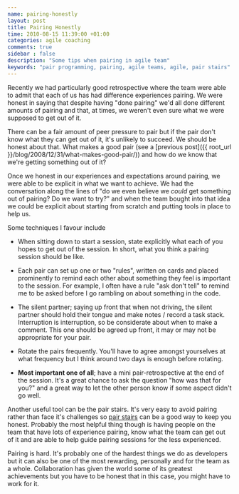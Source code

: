 ```yaml
---
name: pairing-honestly
layout: post
title: Pairing Honestly
time: 2010-08-15 11:39:00 +01:00
categories: agile coaching
comments: true
sidebar : false
description: "Some tips when pairing in agile team"
keywords: "pair programming, pairing, agile teams, agile, pair stairs"
---
```


Recently we had particularly good retrospective where the team were able to admit that each of us has had difference experiences pairing. We were honest in saying that despite having "done pairing" we'd all done different amounts of pairing and that, at times, we weren't even sure what we were supposed to get out of it.

There can be a fair amount of peer pressure to pair but if the pair don't know what they can get out of it, it's unlikely to succeed. We should be honest about that. What makes a good pair (see a [previous post]({{ root_url }}/blog/2008/12/31/what-makes-good-pair/)) and how do we know that we're getting something out of it?

<!-- more -->

Once we honest in our experiences and expectations around pairing, we were able to be explicit in what we want to achieve. We had the conversation along the lines of "do we even believe we _could_ get something out of pairing? Do we want to try?" and when the team bought into that idea we could be explicit about starting from scratch and putting tools in place to help us.

Some techniques I favour include

  * When sitting down to start a session, state explicitly what each of you hopes to get out of the session. In short, what you think a pairing session should be like.

  * Each pair can set up one or two "rules", written on cards and placed prominently to remind each other about something they feel is important to the session. For example, I often have a rule "ask don't tell" to remind me to be asked before I go rambling on about something in the code.

  * The silent partner; saying up front that when not driving, the silent partner should hold their tongue and make notes / record a task stack. Interruption is interruption, so be considerate about when to make a comment. This one should be agreed up front, it may or may not be appropriate for your pair.

 * Rotate the pairs frequently. You'll have to agree amongst yourselves at what frequency but I think around two days is enough before rotating.

  * **Most important one of all**; have a mini pair-retrospective at the end of the session. It's a great chance to ask the question "how was that for you?" and a great way to let the other person know if some aspect didn't go well.

Another useful tool can be the pair stairs. It's very easy to avoid pairing rather than face it's challenges so [pair stairs](http://www.natpryce.com/articles/000522.html) can be a good way to keep you honest. Probably the most helpful thing though is having people on the team that have lots of experience pairing, know what the team can get out of it and are able to help guide pairing sessions for the less experienced.

Pairing is hard. It's probably one of the hardest things we do as developers but it can also be one of the most rewarding, personally and for the team as a whole. Collaboration has given the world some of its greatest achievements but you have to be honest that in this case, you might have to work for it.








